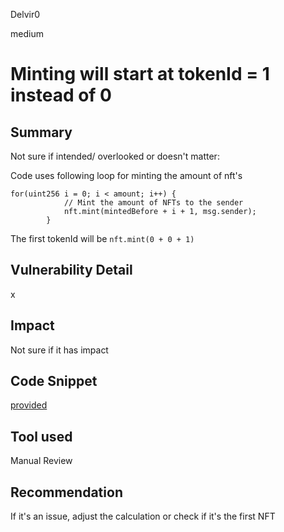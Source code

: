 Delvir0

medium

# Minting will start at tokenId = 1 instead of 0

## Summary
Not sure if intended/ overlooked or doesn't matter:

Code uses following loop for minting the amount of nft's
```solidity
for(uint256 i = 0; i < amount; i++) {
            // Mint the amount of NFTs to the sender
            nft.mint(mintedBefore + i + 1, msg.sender);
        }
```
The first tokenId will be `nft.mint(0 + 0 + 1)`
## Vulnerability Detail
x
## Impact
Not sure if it has impact
## Code Snippet
[provided](https://github.com/sherlock-audit/2023-07-beam-auction/blob/ab734b575dc3b268de0457c2e3ab0e7d10cd7dd8/dutch-nft/src/MeritDutchAuction.sol#L156C9-L159C10)
## Tool used

Manual Review

## Recommendation
If it's an issue, adjust the calculation or check if it's the first NFT 